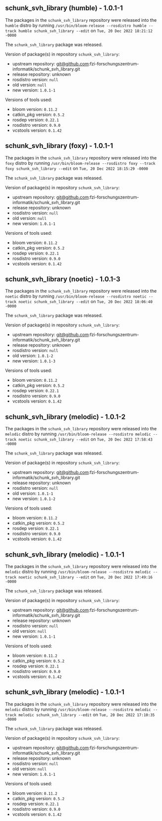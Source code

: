 ## schunk_svh_library (humble) - 1.0.1-1

The packages in the `schunk_svh_library` repository were released into the `humble` distro by running `/usr/bin/bloom-release --rosdistro humble --track humble schunk_svh_library --edit` on `Tue, 20 Dec 2022 18:21:12 -0000`

The `schunk_svh_library` package was released.

Version of package(s) in repository `schunk_svh_library`:

- upstream repository: git@github.com:fzi-forschungszentrum-informatik/schunk_svh_library.git
- release repository: unknown
- rosdistro version: `null`
- old version: `null`
- new version: `1.0.1-1`

Versions of tools used:

- bloom version: `0.11.2`
- catkin_pkg version: `0.5.2`
- rosdep version: `0.22.1`
- rosdistro version: `0.9.0`
- vcstools version: `0.1.42`


## schunk_svh_library (foxy) - 1.0.1-1

The packages in the `schunk_svh_library` repository were released into the `foxy` distro by running `/usr/bin/bloom-release --rosdistro foxy --track foxy schunk_svh_library --edit` on `Tue, 20 Dec 2022 18:15:29 -0000`

The `schunk_svh_library` package was released.

Version of package(s) in repository `schunk_svh_library`:

- upstream repository: git@github.com:fzi-forschungszentrum-informatik/schunk_svh_library.git
- release repository: unknown
- rosdistro version: `null`
- old version: `null`
- new version: `1.0.1-1`

Versions of tools used:

- bloom version: `0.11.2`
- catkin_pkg version: `0.5.2`
- rosdep version: `0.22.1`
- rosdistro version: `0.9.0`
- vcstools version: `0.1.42`


## schunk_svh_library (noetic) - 1.0.1-3

The packages in the `schunk_svh_library` repository were released into the `noetic` distro by running `/usr/bin/bloom-release --rosdistro noetic --track noetic schunk_svh_library --edit` on `Tue, 20 Dec 2022 18:06:40 -0000`

The `schunk_svh_library` package was released.

Version of package(s) in repository `schunk_svh_library`:

- upstream repository: git@github.com:fzi-forschungszentrum-informatik/schunk_svh_library.git
- release repository: unknown
- rosdistro version: `null`
- old version: `1.0.1-2`
- new version: `1.0.1-3`

Versions of tools used:

- bloom version: `0.11.2`
- catkin_pkg version: `0.5.2`
- rosdep version: `0.22.1`
- rosdistro version: `0.9.0`
- vcstools version: `0.1.42`


## schunk_svh_library (melodic) - 1.0.1-2

The packages in the `schunk_svh_library` repository were released into the `melodic` distro by running `/usr/bin/bloom-release --rosdistro melodic --track noetic schunk_svh_library --edit` on `Tue, 20 Dec 2022 17:58:43 -0000`

The `schunk_svh_library` package was released.

Version of package(s) in repository `schunk_svh_library`:

- upstream repository: git@github.com:fzi-forschungszentrum-informatik/schunk_svh_library.git
- release repository: unknown
- rosdistro version: `null`
- old version: `1.0.1-1`
- new version: `1.0.1-2`

Versions of tools used:

- bloom version: `0.11.2`
- catkin_pkg version: `0.5.2`
- rosdep version: `0.22.1`
- rosdistro version: `0.9.0`
- vcstools version: `0.1.42`


## schunk_svh_library (melodic) - 1.0.1-1

The packages in the `schunk_svh_library` repository were released into the `melodic` distro by running `/usr/bin/bloom-release --rosdistro melodic --track noetic schunk_svh_library --edit` on `Tue, 20 Dec 2022 17:49:16 -0000`

The `schunk_svh_library` package was released.

Version of package(s) in repository `schunk_svh_library`:

- upstream repository: git@github.com:fzi-forschungszentrum-informatik/schunk_svh_library.git
- release repository: unknown
- rosdistro version: `null`
- old version: `null`
- new version: `1.0.1-1`

Versions of tools used:

- bloom version: `0.11.2`
- catkin_pkg version: `0.5.2`
- rosdep version: `0.22.1`
- rosdistro version: `0.9.0`
- vcstools version: `0.1.42`


## schunk_svh_library (melodic) - 1.0.1-1

The packages in the `schunk_svh_library` repository were released into the `melodic` distro by running `/usr/bin/bloom-release --rosdistro melodic --track melodic schunk_svh_library --edit` on `Tue, 20 Dec 2022 17:10:35 -0000`

The `schunk_svh_library` package was released.

Version of package(s) in repository `schunk_svh_library`:

- upstream repository: git@github.com:fzi-forschungszentrum-informatik/schunk_svh_library.git
- release repository: unknown
- rosdistro version: `null`
- old version: `null`
- new version: `1.0.1-1`

Versions of tools used:

- bloom version: `0.11.2`
- catkin_pkg version: `0.5.2`
- rosdep version: `0.22.1`
- rosdistro version: `0.9.0`
- vcstools version: `0.1.42`


